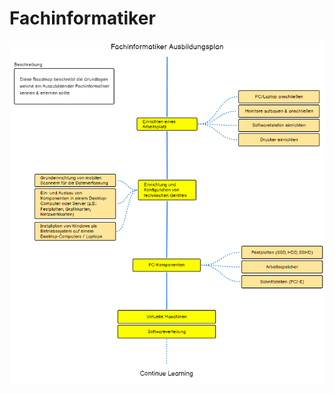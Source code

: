 # Fachinformatiker

[![Fachinformatiker-Roadmap](roadmap_image.png)](https://roadmap.sh/r/fachinformatiker)